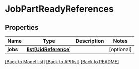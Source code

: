 # JobPartReadyReferences

## Properties
Name | Type | Description | Notes
------------ | ------------- | ------------- | -------------
**jobs** | [**list[UidReference]**](UidReference.md) |  | [optional] 

[[Back to Model list]](../README.md#documentation-for-models) [[Back to API list]](../README.md#documentation-for-api-endpoints) [[Back to README]](../README.md)



